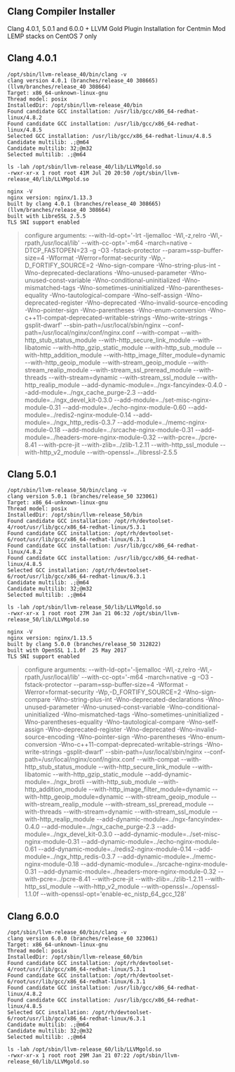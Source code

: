 ## Clang Compiler Installer

Clang 4.0.1, 5.0.1 and 6.0.0 + LLVM Gold Plugin Installation for Centmin Mod LEMP stacks on CentOS 7 only

## Clang 4.0.1

```
/opt/sbin/llvm-release_40/bin/clang -v
clang version 4.0.1 (branches/release_40 308665) (llvm/branches/release_40 308664)
Target: x86_64-unknown-linux-gnu
Thread model: posix
InstalledDir: /opt/sbin/llvm-release_40/bin
Found candidate GCC installation: /usr/lib/gcc/x86_64-redhat-linux/4.8.2
Found candidate GCC installation: /usr/lib/gcc/x86_64-redhat-linux/4.8.5
Selected GCC installation: /usr/lib/gcc/x86_64-redhat-linux/4.8.5
Candidate multilib: .;@m64
Candidate multilib: 32;@m32
Selected multilib: .;@m64
```

```
ls -lah /opt/sbin/llvm-release_40/lib/LLVMgold.so
-rwxr-xr-x 1 root root 41M Jul 20 20:50 /opt/sbin/llvm-release_40/lib/LLVMgold.so
```

```
nginx -V
nginx version: nginx/1.13.3
built by clang 4.0.1 (branches/release_40 308665) (llvm/branches/release_40 308664)
built with LibreSSL 2.5.5
TLS SNI support enabled
```
> configure arguments: --with-ld-opt='-lrt -ljemalloc -Wl,-z,relro -Wl,-rpath,/usr/local/lib' --with-cc-opt='-m64 -march=native -DTCP_FASTOPEN=23 -g -O3 -fstack-protector --param=ssp-buffer-size=4 -Wformat -Werror=format-security -Wp,-D_FORTIFY_SOURCE=2 -Wno-sign-compare -Wno-string-plus-int -Wno-deprecated-declarations -Wno-unused-parameter -Wno-unused-const-variable -Wno-conditional-uninitialized -Wno-mismatched-tags -Wno-sometimes-uninitialized -Wno-parentheses-equality -Wno-tautological-compare -Wno-self-assign -Wno-deprecated-register -Wno-deprecated -Wno-invalid-source-encoding -Wno-pointer-sign -Wno-parentheses -Wno-enum-conversion -Wno-c++11-compat-deprecated-writable-strings -Wno-write-strings -gsplit-dwarf' --sbin-path=/usr/local/sbin/nginx --conf-path=/usr/local/nginx/conf/nginx.conf --with-compat --with-http_stub_status_module --with-http_secure_link_module --with-libatomic --with-http_gzip_static_module --with-http_sub_module --with-http_addition_module --with-http_image_filter_module=dynamic --with-http_geoip_module --with-stream_geoip_module --with-stream_realip_module --with-stream_ssl_preread_module --with-threads --with-stream=dynamic --with-stream_ssl_module --with-http_realip_module --add-dynamic-module=../ngx-fancyindex-0.4.0 --add-module=../ngx_cache_purge-2.3 --add-module=../ngx_devel_kit-0.3.0 --add-module=../set-misc-nginx-module-0.31 --add-module=../echo-nginx-module-0.60 --add-module=../redis2-nginx-module-0.14 --add-module=../ngx_http_redis-0.3.7 --add-module=../memc-nginx-module-0.18 --add-module=../srcache-nginx-module-0.31 --add-module=../headers-more-nginx-module-0.32 --with-pcre=../pcre-8.41 --with-pcre-jit --with-zlib=../zlib-1.2.11 --with-http_ssl_module --with-http_v2_module --with-openssl=../libressl-2.5.5


## Clang 5.0.1

```
/opt/sbin/llvm-release_50/bin/clang -v
clang version 5.0.1 (branches/release_50 323061)
Target: x86_64-unknown-linux-gnu
Thread model: posix
InstalledDir: /opt/sbin/llvm-release_50/bin
Found candidate GCC installation: /opt/rh/devtoolset-4/root/usr/lib/gcc/x86_64-redhat-linux/5.3.1
Found candidate GCC installation: /opt/rh/devtoolset-6/root/usr/lib/gcc/x86_64-redhat-linux/6.3.1
Found candidate GCC installation: /usr/lib/gcc/x86_64-redhat-linux/4.8.2
Found candidate GCC installation: /usr/lib/gcc/x86_64-redhat-linux/4.8.5
Selected GCC installation: /opt/rh/devtoolset-6/root/usr/lib/gcc/x86_64-redhat-linux/6.3.1
Candidate multilib: .;@m64
Candidate multilib: 32;@m32
Selected multilib: .;@m64
```

```
ls -lah /opt/sbin/llvm-release_50/lib/LLVMgold.so
-rwxr-xr-x 1 root root 27M Jan 21 06:32 /opt/sbin/llvm-release_50/lib/LLVMgold.so
```

```
nginx -V
nginx version: nginx/1.13.5
built by clang 5.0.0 (branches/release_50 312822)
built with OpenSSL 1.1.0f  25 May 2017
TLS SNI support enabled
```
> configure arguments: --with-ld-opt='-ljemalloc -Wl,-z,relro -Wl,-rpath,/usr/local/lib' --with-cc-opt='-m64 -march=native -g -O3 -fstack-protector --param=ssp-buffer-size=4 -Wformat -Werror=format-security -Wp,-D_FORTIFY_SOURCE=2 -Wno-sign-compare -Wno-string-plus-int -Wno-deprecated-declarations -Wno-unused-parameter -Wno-unused-const-variable -Wno-conditional-uninitialized -Wno-mismatched-tags -Wno-sometimes-uninitialized -Wno-parentheses-equality -Wno-tautological-compare -Wno-self-assign -Wno-deprecated-register -Wno-deprecated -Wno-invalid-source-encoding -Wno-pointer-sign -Wno-parentheses -Wno-enum-conversion -Wno-c++11-compat-deprecated-writable-strings -Wno-write-strings -gsplit-dwarf' --sbin-path=/usr/local/sbin/nginx --conf-path=/usr/local/nginx/conf/nginx.conf --with-compat --with-http_stub_status_module --with-http_secure_link_module --with-libatomic --with-http_gzip_static_module --add-dynamic-module=../ngx_brotli --with-http_sub_module --with-http_addition_module --with-http_image_filter_module=dynamic --with-http_geoip_module=dynamic --with-stream_geoip_module --with-stream_realip_module --with-stream_ssl_preread_module --with-threads --with-stream=dynamic --with-stream_ssl_module --with-http_realip_module --add-dynamic-module=../ngx-fancyindex-0.4.0 --add-module=../ngx_cache_purge-2.3 --add-module=../ngx_devel_kit-0.3.0 --add-dynamic-module=../set-misc-nginx-module-0.31 --add-dynamic-module=../echo-nginx-module-0.61 --add-dynamic-module=../redis2-nginx-module-0.14 --add-module=../ngx_http_redis-0.3.7 --add-dynamic-module=../memc-nginx-module-0.18 --add-dynamic-module=../srcache-nginx-module-0.31 --add-dynamic-module=../headers-more-nginx-module-0.32 --with-pcre=../pcre-8.41 --with-pcre-jit --with-zlib=../zlib-1.2.11 --with-http_ssl_module --with-http_v2_module --with-openssl=../openssl-1.1.0f --with-openssl-opt='enable-ec_nistp_64_gcc_128'

## Clang 6.0.0

```
/opt/sbin/llvm-release_60/bin/clang -v
clang version 6.0.0 (branches/release_60 323061)
Target: x86_64-unknown-linux-gnu
Thread model: posix
InstalledDir: /opt/sbin/llvm-release_60/bin
Found candidate GCC installation: /opt/rh/devtoolset-4/root/usr/lib/gcc/x86_64-redhat-linux/5.3.1
Found candidate GCC installation: /opt/rh/devtoolset-6/root/usr/lib/gcc/x86_64-redhat-linux/6.3.1
Found candidate GCC installation: /usr/lib/gcc/x86_64-redhat-linux/4.8.2
Found candidate GCC installation: /usr/lib/gcc/x86_64-redhat-linux/4.8.5
Selected GCC installation: /opt/rh/devtoolset-6/root/usr/lib/gcc/x86_64-redhat-linux/6.3.1
Candidate multilib: .;@m64
Candidate multilib: 32;@m32
Selected multilib: .;@m64
```

```
ls -lah /opt/sbin/llvm-release_60/lib/LLVMgold.so
-rwxr-xr-x 1 root root 29M Jan 21 07:22 /opt/sbin/llvm-release_60/lib/LLVMgold.so
```
